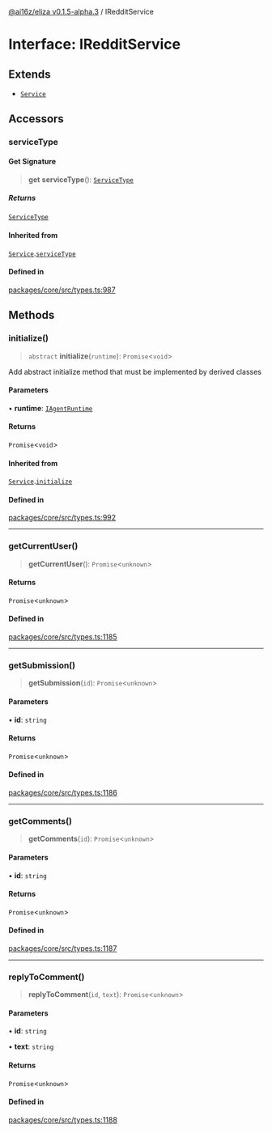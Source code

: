 [@ai16z/eliza v0.1.5-alpha.3](../index.md) / IRedditService

# Interface: IRedditService

## Extends

- [`Service`](../classes/Service.md)

## Accessors

### serviceType

#### Get Signature

> **get** **serviceType**(): [`ServiceType`](../enumerations/ServiceType.md)

##### Returns

[`ServiceType`](../enumerations/ServiceType.md)

#### Inherited from

[`Service`](../classes/Service.md).[`serviceType`](../classes/Service.md#serviceType-1)

#### Defined in

[packages/core/src/types.ts:987](https://github.com/AIFlowML/eliza_aiflow/blob/main/packages/core/src/types.ts#L987)

## Methods

### initialize()

> `abstract` **initialize**(`runtime`): `Promise`\<`void`\>

Add abstract initialize method that must be implemented by derived classes

#### Parameters

• **runtime**: [`IAgentRuntime`](IAgentRuntime.md)

#### Returns

`Promise`\<`void`\>

#### Inherited from

[`Service`](../classes/Service.md).[`initialize`](../classes/Service.md#initialize)

#### Defined in

[packages/core/src/types.ts:992](https://github.com/AIFlowML/eliza_aiflow/blob/main/packages/core/src/types.ts#L992)

***

### getCurrentUser()

> **getCurrentUser**(): `Promise`\<`unknown`\>

#### Returns

`Promise`\<`unknown`\>

#### Defined in

[packages/core/src/types.ts:1185](https://github.com/AIFlowML/eliza_aiflow/blob/main/packages/core/src/types.ts#L1185)

***

### getSubmission()

> **getSubmission**(`id`): `Promise`\<`unknown`\>

#### Parameters

• **id**: `string`

#### Returns

`Promise`\<`unknown`\>

#### Defined in

[packages/core/src/types.ts:1186](https://github.com/AIFlowML/eliza_aiflow/blob/main/packages/core/src/types.ts#L1186)

***

### getComments()

> **getComments**(`id`): `Promise`\<`unknown`\>

#### Parameters

• **id**: `string`

#### Returns

`Promise`\<`unknown`\>

#### Defined in

[packages/core/src/types.ts:1187](https://github.com/AIFlowML/eliza_aiflow/blob/main/packages/core/src/types.ts#L1187)

***

### replyToComment()

> **replyToComment**(`id`, `text`): `Promise`\<`unknown`\>

#### Parameters

• **id**: `string`

• **text**: `string`

#### Returns

`Promise`\<`unknown`\>

#### Defined in

[packages/core/src/types.ts:1188](https://github.com/AIFlowML/eliza_aiflow/blob/main/packages/core/src/types.ts#L1188)
